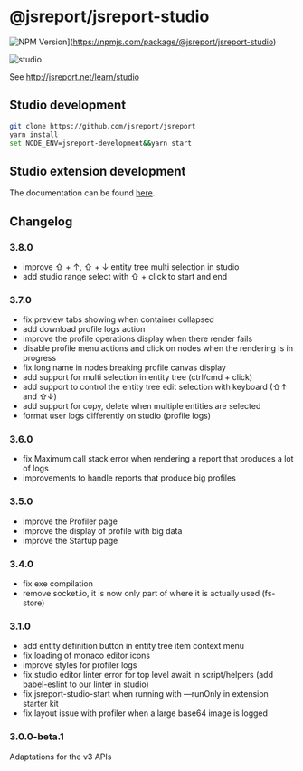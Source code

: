 # @jsreport/jsreport-studio
![NPM Version](http://img.shields.io/npm/v/@jsreport/jsreport-studio.svg?style=flat-square)](https://npmjs.com/package/@jsreport/jsreport-studio)

![studio](http://jsreport.net/img/jsreport-studio.gif)

See http://jsreport.net/learn/studio

## Studio development

```sh
git clone https://github.com/jsreport/jsreport
yarn install
set NODE_ENV=jsreport-development&&yarn start
```

## Studio extension development
The documentation can be found [here](https://jsreport.net/learn/extending-studio).

## Changelog

### 3.8.0

- improve ⇧ + ↑, ⇧ + ↓ entity tree multi selection in studio
- add studio range select with ⇧ + click to start and end

### 3.7.0

- fix preview tabs showing when container collapsed
- add download profile logs action
- improve the profile operations display when there render fails
- disable profile menu actions and click on nodes when the rendering is in progress
- fix long name in nodes breaking profile canvas display
- add support for multi selection in entity tree (ctrl/cmd + click)
- add support to control the entity tree edit selection with keyboard (⇧↑ and ⇧↓)
- add support for copy, delete when multiple entities are selected
- format user logs differently on studio (profile logs)

### 3.6.0

- fix Maximum call stack error when rendering a report that produces a lot of logs
- improvements to handle reports that produce big profiles

### 3.5.0

- improve the Profiler page
- improve the display of profile with big data
- improve the Startup page

### 3.4.0

- fix exe compilation
- remove socket.io, it is now only part of where it is actually used (fs-store)

### 3.1.0

- add entity definition button in entity tree item context menu
- fix loading of monaco editor icons
- improve styles for profiler logs
- fix studio editor linter error for top level await in script/helpers (add babel-eslint to our linter in studio)
- fix jsreport-studio-start when running with —runOnly in extension starter kit
- fix layout issue with profiler when a large base64 image is logged

### 3.0.0-beta.1

Adaptations for the v3 APIs

